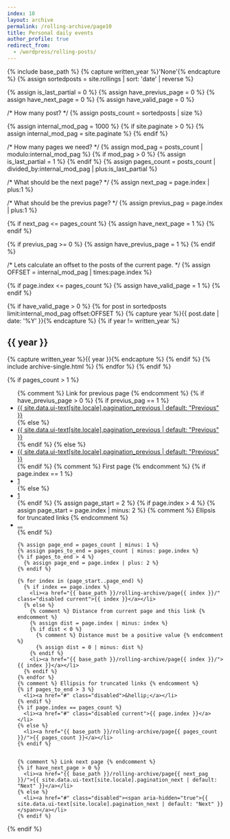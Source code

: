 ```yaml
---
index: 10
layout: archive
permalink: /rolling-archive/page10
title: Personal daily events
author_profile: true
redirect_from:
  - /wordpress/rolling-posts/
---
```


{% include base_path %}
{% capture written_year %}'None'{% endcapture %}
{% assign sortedposts = site.rollings | sort: 'date' | reverse %}

{% assign is_last_partial = 0 %}
{% assign have_previus_page = 0 %}
{% assign have_next_page = 0 %}
{% assign have_valid_page = 0 %}

/* How many post? */
{% assign posts_count = sortedposts | size %}


{% assign internal_mod_pag = 1000 %}
{% if site.paginate > 0 %}
      {% assign internal_mod_pag = site.paginate %}
{% endif %}

/* How many pages we need? */
{% assign mod_pag = posts_count | modulo:internal_mod_pag %}
{% if mod_pag > 0 %}
      {% assign is_last_partial = 1 %}
{% endif %}
{% assign pages_count = posts_count | divided_by:internal_mod_pag | plus:is_last_partial %}

/* What should be the next page? */
{% assign next_pag = page.index | plus:1 %}

/* What should be the previus page? */
{% assign previus_pag = page.index | plus:1 %}

{% if next_pag <= pages_count %}
      {% assign have_next_page = 1 %}
{% endif %}

{% if previus_pag >= 0 %}
      {% assign have_previus_page = 1 %}
{% endif %}


/* Lets calculate an offset to the posts of the current page. */
{% assign OFFSET = internal_mod_pag | times:page.index %}

{% if page.index <= pages_count %}
      {% assign have_valid_page = 1 %}
{% endif %}



{% if have_valid_page > 0 %}
      {% for post in sortedposts limit:internal_mod_pag offset:OFFSET %}
        {% capture year %}{{ post.date | date: '%Y' }}{% endcapture %}
        {% if year != written_year %}
          <h2 id="{{ year | slugify }}" class="archive__subtitle">{{ year }}</h2>
          {% capture written_year %}{{ year }}{% endcapture %}
        {% endif %}
        {% include archive-single.html %}
      {% endfor %}
{% endif %}



{% if pages_count > 1 %}
<nav class="pagination">
  <ul>
    {% comment %} Link for previous page {% endcomment %}
    {% if have_previus_page > 0 %}
      {% if previus_pag == 1 %}
        <li><a href="{{ base_path }}/rolling-archive/">{{ site.data.ui-text[site.locale].pagination_previous | default: "Previous" }}</a></li>
      {% else %}
        <li><a href="{{ base_path }}/rolling-archive/page{{ previus_pag }}/">{{ site.data.ui-text[site.locale].pagination_previous | default: "Previous" }}</a></li>
      {% endif %}
    {% else %}
      <li><a href="#" class="disabled"><span aria-hidden="true">{{ site.data.ui-text[site.locale].pagination_previous | default: "Previous" }}</span></a></li>
    {% endif %}
    {% comment %} First page {% endcomment %}
    {% if page.index == 1 %}
      <li><a href="#" class="disabled current">1</a></li>
    {% else %}
      <li><a href="{{ base_path }}/rolling-archive/">1</a></li>
    {% endif %}
    {% assign page_start = 2 %}
    {% if page.index > 4 %}
      {% assign page_start = page.index | minus: 2 %}
      {% comment %} Ellipsis for truncated links {% endcomment %}
      <li><a href="#" class="disabled">&hellip;</a></li>
    {% endif %}

    {% assign page_end = pages_count | minus: 1 %}
    {% assign pages_to_end = pages_count | minus: page.index %}
    {% if pages_to_end > 4 %}
      {% assign page_end = page.index | plus: 2 %}
    {% endif %}

    {% for index in (page_start..page_end) %}
      {% if index == page.index %}
        <li><a href="{{ base_path }}/rolling-archive/page{{ index }}/" class="disabled current">{{ index }}</a></li>
      {% else %}
        {% comment %} Distance from current page and this link {% endcomment %}
        {% assign dist = page.index | minus: index %}
        {% if dist < 0 %}
          {% comment %} Distance must be a positive value {% endcomment %}
          {% assign dist = 0 | minus: dist %}
        {% endif %}
        <li><a href="{{ base_path }}/rolling-archive/page{{ index }}/">{{ index }}</a></li>
      {% endif %}
    {% endfor %}
    {% comment %} Ellipsis for truncated links {% endcomment %}
    {% if pages_to_end > 3 %}
      <li><a href="#" class="disabled">&hellip;</a></li>
    {% endif %}
    {% if page.index == pages_count %}
      <li><a href="#" class="disabled current">{{ page.index }}</a></li>
    {% else %}
      <li><a href="{{ base_path }}/rolling-archive/page{{ pages_count }}/">{{ pages_count }}</a></li>
    {% endif %}


    {% comment %} Link next page {% endcomment %}
    {% if have_next_page > 0 %}
      <li><a href="{{ base_path }}/rolling-archive/page{{ next_pag }}/">{{ site.data.ui-text[site.locale].pagination_next | default: "Next" }}</a></li>
    {% else %}
      <li><a href="#" class="disabled"><span aria-hidden="true">{{ site.data.ui-text[site.locale].pagination_next | default: "Next" }}</span></a></li>
    {% endif %}
  </ul>
</nav>
{% endif %}
